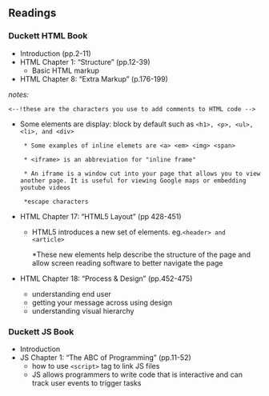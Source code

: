 
## Readings
### Duckett HTML Book

* Introduction (pp.2-11)
* HTML Chapter 1: “Structure” (pp.12-39)
  * Basic HTML markup 
* HTML Chapter 8: “Extra Markup” (p.176-199)  

*notes:*  

  `<--!these are the characters you use to add comments to HTML code -->`
 * Some elements are display: block by default such as `<h1>, <p>, <ul>, <li>, and <div>`  
 
        * Some examples of inline elemets are <a> <em> <img> <span>  
        
        * <iframe> is an abbreviation for "inline frame"  
        
        * An iframe is a window cut into your page that allows you to view another page. It is useful for viewing Google maps or embedding youtube videos  
        
        *escape characters  
        
* HTML Chapter 17: “HTML5 Layout” (pp 428-451)
  * HTML5 introduces a new set of elements. eg.`<header> and <article>`
  
    *These new elements help describe the structure of the page and allow screen reading software to better navigate the page
* HTML Chapter 18: “Process & Design” (pp.452-475)

  * understanding end user
  * getting your message across using design
  * understanding visual hierarchy

### Duckett JS Book
* Introduction
* JS Chapter 1: “The ABC of Programming” (pp.11-52)
  * how to use `<script>` tag to link JS files
  * JS allows programmers to write code that is interactive and can track user events to trigger tasks 


